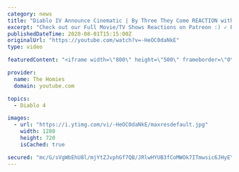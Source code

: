 ```yaml
---
category: news
title: "Diablo IV Announce Cinematic | By Three They Come REACTION with Magy"
excerpt: "Check out our Full Movie/TV Shows Reactions on Patreon :) ✓ PATREON - https://www.patreon.com/thehomiesreact If you just want to give support ✓ PayPal ..."
publishedDateTime: 2020-08-01T15:15:00Z
originalUrl: "https://youtube.com/watch?v=-HeOC0daNkE"
type: video

featuredContent: "<iframe width=\"800\" height=\"500\" frameborder=\"0\" src=\"https://www.youtube.com/embed/-HeOC0daNkE\" allow=\"accelerometer; autoplay; encrypted-media; gyroscope; picture-in-picture\" allowfullscreen></iframe>"

provider:
  name: The Homies
  domain: youtube.com

topics:
  - Diablo 4

images:
  - url: "https://i.ytimg.com/vi/-HeOC0daNkE/maxresdefault.jpg"
    width: 1280
    height: 720
    isCached: true

secured: "mc/G/sVgWbEhU8l/mjYtZJvphGf7QB/JRlwHYUB3fCoMWOk7ITmwsic6JHyEYDFkV867ufRXrivVf4FCtuMlBIxuean7fzDyeq5ACMuq3Yg3DEcvlbbvmtMjOmM5xORQQLHUETlwcVk8F0D+NB0dxZm9Aj9mP1EjacUo5tJl7FRTqrE1oWmVf5yEBp+i5sMrncWJYfGn4Jx1vqdP43bNZ6b/Fiqkv8JZOjJpdmrTnJgacAmBJyI39O2f4P11W2BZChRTOF0n4QDV1XDpRhbYWHP3ddjUmoq/H3DWf+vPgWolVhNf5bfkF/qnxoVk/ooz58I8rDiIecGUw3Ez9hBKCerpbzJOnJUr3RezFXgW1Yzs+oIXuB1b2j4/QQy5sTgMcRdHJoFAwb0N+RDI3N1Fmg/3puO/F9Nsw6g6wezZ6XJ8Tq5Xy8HLFiJh2c+MCWem;FyXQek3jfC69Rp9SG1dT8g=="
---
```



